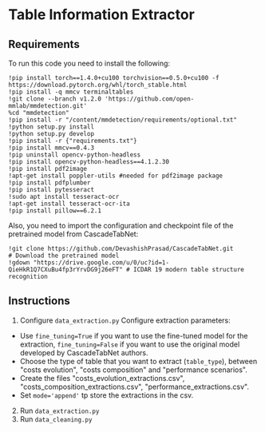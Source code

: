 # Table Information Extractor

## Requirements
To run this code you need to install the following:

```
!pip install torch==1.4.0+cu100 torchvision==0.5.0+cu100 -f https://download.pytorch.org/whl/torch_stable.html
!pip install -q mmcv terminaltables
!git clone --branch v1.2.0 'https://github.com/open-mmlab/mmdetection.git'
%cd "mmdetection"
!pip install -r "/content/mmdetection/requirements/optional.txt"
!python setup.py install
!python setup.py develop
!pip install -r {"requirements.txt"}
!pip install mmcv==0.4.3
!pip uninstall opencv-python-headless
!pip install opencv-python-headless==4.1.2.30
!pip install pdf2image
!apt-get install poppler-utils #needed for pdf2image package
!pip install pdfplumber
!pip install pytesseract
!sudo apt install tesseract-ocr
!apt-get install tesseract-ocr-ita
!pip install pillow==6.2.1 
```

Also, you need to import the configuration and checkpoint file of the pretrained model from CascadeTabNet:

```
!git clone https://github.com/DevashishPrasad/CascadeTabNet.git 
# Download the pretrained model
!gdown "https://drive.google.com/u/0/uc?id=1-QieHkR1Q7CXuBu4fp3rYrvDG9j26eFT" # ICDAR 19 modern table structure recognition
```

## Instructions
1. Configure ```data_extraction.py```
Configure extraction parameters:
- Use ```fine_tuning=True``` if you want to use the fine-tuned model for the extraction,  ```fine_tuning=False``` if you want to use the original model developed by CascadeTabNet authors.
- Choose the type of table that you want to extract (```table_type```), between "costs evolution", "costs composition" and "performance scenarios".
- Create the files "costs_evolution_extractions.csv", "costs_composition_extractions.csv", "performance_extractions.csv".
- Set ```mode='append'``` tp store the extractions in the csv.
2. Run ```data_extraction.py```
3. Run ```data_cleaning.py```
